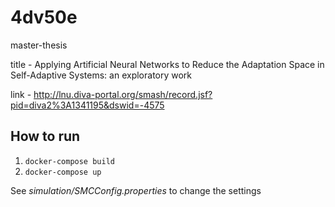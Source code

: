 # 4dv50e
master-thesis 

title - Applying Artificial Neural Networks to Reduce the Adaptation Space in Self-Adaptive Systems: an exploratory work

link - http://lnu.diva-portal.org/smash/record.jsf?pid=diva2%3A1341195&dswid=-4575

## How to run
1. `docker-compose build`
2. `docker-compose up`

See *simulation/SMCConfig.properties* to change the settings
